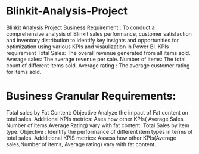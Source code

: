# Blinkit-Analysis-Project
Blinkit Analysis Project 
Business Requirement :
To conduct a comprehensive analysis of Blinkit sales performance, customer satisfaction and inventory distribution to identify key insights and opportunities for optimization using various KPIs and visaulization in Power BI.
KPIs requirement 
Total Sales: The overall revenue generated from all items sold.
Average sales: The average revenue per sale.
Number of items: The total count of different items sold.
Average rating : The average customer rating for items sold.

# Business Granular Requirements:
Total sales by Fat Content: 
Objective Analyze the impact of Fat content on total sales.
Additional KPIs metrics: Ases how other KPIs( Average Sales, Number of items,Average Rating) vary with fat content.
Total Sales by item type: 
Objective : Identify the performance of different item types in terms of total sales.
Addditional KPIS metrics: Assess how other KPIs(Average sales,Number of items, Average rating) vary with fat content.
